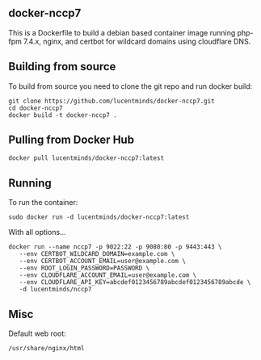 ## docker-nccp7
This is a Dockerfile to build a debian based container image running php-fpm 7.4.x, nginx, and certbot for wildcard domains using cloudflare DNS.

## Building from source
To build from source you need to clone the git repo and run docker build:
```shell
git clone https://github.com/lucentminds/docker-nccp7.git
cd docker-nccp7
docker build -t docker-nccp7 .
```

## Pulling from Docker Hub
```shell
docker pull lucentminds/docker-nccp7:latest
```

## Running
To run the container:
```shell
sudo docker run -d lucentminds/docker-nccp7:latest
```

With all options...
```shell
docker run --name nccp7 -p 9022:22 -p 9080:80 -p 9443:443 \
   --env CERTBOT_WILDCARD_DOMAIN=example.com \
   --env CERTBOT_ACCOUNT_EMAIL=user@example.com \
   --env ROOT_LOGIN_PASSWORD=PASSWORD \
   --env CLOUDFLARE_ACCOUNT_EMAIL=user@example.com \
   --env CLOUDFLARE_API_KEY=abcdef0123456789abcdef0123456789abcde \
   -d lucentminds/nccp7
```

## Misc
Default web root:
```shell
/usr/share/nginx/html
```

